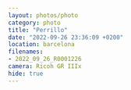 ```yaml
---
layout: photos/photo
category: photo
title: "Perrillo"
date: "2022-09-26 23:36:09 +0200"
location: barcelona
filenames: 
- 2022_09_26_R0001226
camera: Ricoh GR IIIx
hide: true
---
```


